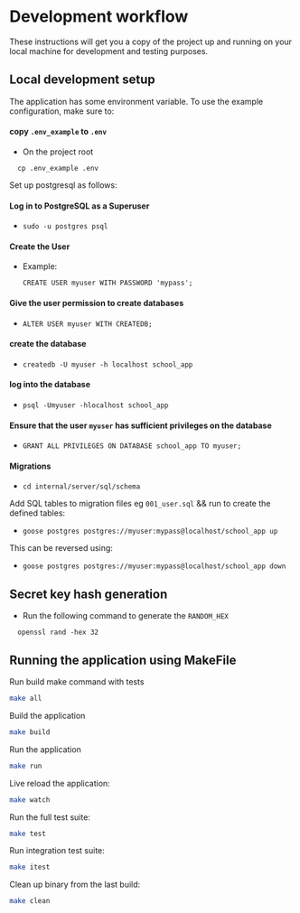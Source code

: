 # Development workflow

These instructions will get you a copy of the project up and running on your local machine for development and testing purposes.

## Local development setup
The application has some environment variable. To use the example configuration, make sure to:
#### copy `.env_example` to `.env`
- On the project root
```
  cp .env_example .env
```

Set up postgresql as follows:

#### Log in to PostgreSQL as a Superuser
- ```sudo -u postgres psql```

#### Create the User
- Example: 
  ```
  CREATE USER myuser WITH PASSWORD 'mypass';
  ```

#### Give the user permission to create databases
- ```ALTER USER myuser WITH CREATEDB;```

#### create the database 
- ```
  createdb -U myuser -h localhost school_app
  ```

#### log into the database
- ```
  psql -Umyuser -hlocalhost school_app
  ```

#### Ensure that the user `myuser` has sufficient privileges on the database
- ```
  GRANT ALL PRIVILEGES ON DATABASE school_app TO myuser;
  ```

#### Migrations 
  - ```
    cd internal/server/sql/schema
    ```
Add SQL tables to migration files eg `001_user.sql` && run to create the defined tables: 
  - ```
    goose postgres postgres://myuser:mypass@localhost/school_app up
    ```

This can be reversed using:
- ```
  goose postgres postgres://myuser:mypass@localhost/school_app down
  ```

## Secret key hash generation
- Run the following command to generate the `RANDOM_HEX`
```
  openssl rand -hex 32
```

## Running the application using MakeFile

Run build make command with tests
```bash
make all
```

Build the application
```bash
make build
```

Run the application
```bash
make run
```

Live reload the application:
```bash
make watch
```

Run the full test suite:
```bash
make test
```

Run integration test suite:
```bash
make itest
```

Clean up binary from the last build:
```bash
make clean
```
